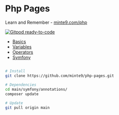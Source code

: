 # Php Pages

Learn and Remember - [minte9.com/php](https://www.minte9.com/php)

[![Gitpod ready-to-code](https://img.shields.io/badge/Gitpod-ready--to--code-blue?logo=gitpod)](https://gitpod.io/#https://github.com/minte9/php-pages)

- [Basics](./main/basics)
- [Variables](./main/variables)
- [Operators](./main/operators)
- [Symfony](./main/symfony) 

##

~~~sh
# Install
git clone https://github.com/minte9/php-pages.git

# Dependencies
cd main/symfony/annotations/
composer update

# Update
git pull origin main
~~~
